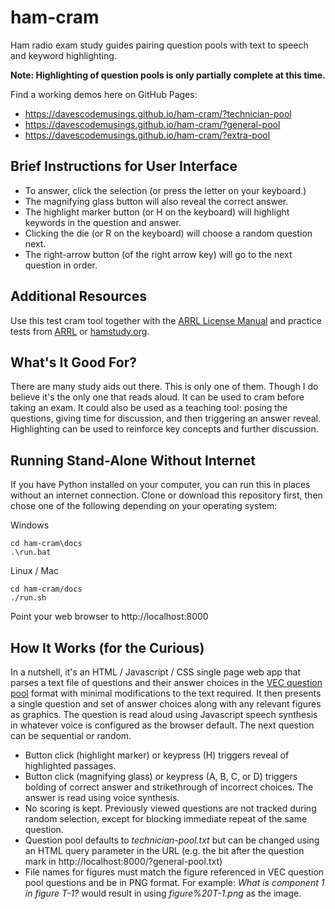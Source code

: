 # ham-cram
Ham radio exam study guides pairing question pools with text to speech and keyword highlighting.

**Note: Highlighting of question pools is only partially complete at this time.**

Find a working demos here on GitHub Pages:

* https://davescodemusings.github.io/ham-cram/?technician-pool
* https://davescodemusings.github.io/ham-cram/?general-pool
* https://davescodemusings.github.io/ham-cram/?extra-pool

## Brief Instructions for User Interface
* To answer, click the selection (or press the letter on your keyboard.)
* The magnifying glass button will also reveal the correct answer.
* The highlight marker button (or H on the keyboard) will highlight keywords in the question and answer.
* Clicking the die (or R on the keyboard) will choose a random question next.
* The right-arrow button (of the right arrow key) will go to the next question in order.

## Additional Resources
Use this test cram tool together with the [ARRL License Manual](https://home.arrl.org/action/Store/ARRL-Ham-Radio-License-Manual-5th-Edition/ProductDetail/2003373064) and practice tests from [ARRL](https://arrlexamreview.appspot.com/) or [hamstudy.org](https://hamstudy.org).

## What's It Good For?
There are many study aids out there. This is only one of them. Though I do believe it's the only one that reads aloud. It can be used to cram before taking an exam. It could also be used as a teaching tool: posing the questions, giving time for discussion, and then triggering an answer reveal. Highlighting can be used to reinforce key concepts and further discussion.

## Running Stand-Alone Without Internet
If you have Python installed on your computer, you can run this in places without an internet connection. Clone or download this repository first, then chose one of the following depending on your operating system:

Windows
```
cd ham-cram\docs
.\run.bat
```

Linux / Mac
```
cd ham-cram/docs
./run.sh
```

Point your web browser to http://localhost:8000

## How It Works (for the Curious)
In a nutshell, it's an HTML / Javascript / CSS single page web app that parses a text file of questions and their answer choices in the [VEC question pool](https://www.ncvec.org/index.php/amateur-question-pools) format with minimal modifications to the text required. It then presents a single question and set of answer choices along with any relevant figures as graphics. The question is read aloud using Javascript speech synthesis in whatever voice is configured as the browser default. The next question can be sequential or random.

* Button click (highlight marker) or keypress (H) triggers reveal of highlighted passages.
* Button click (magnifying glass) or keypress (A, B, C, or D) triggers bolding of correct answer and strikethrough of incorrect choices. The answer is read using voice synthesis.
* No scoring is kept. Previously viewed questions are not tracked during random selection, except for blocking immediate repeat of the same question.
* Question pool defaults to _technician-pool.txt_ but can be changed using an HTML query parameter in the URL (e.g. the bit after the question mark in http://localhost:8000/?general-pool.txt)
* File names for figures must match the figure referenced in VEC question pool questions and be in PNG format. For example: _What is component 1 in figure T-1?_ would result in using _figure%20T-1.png_ as the image.

